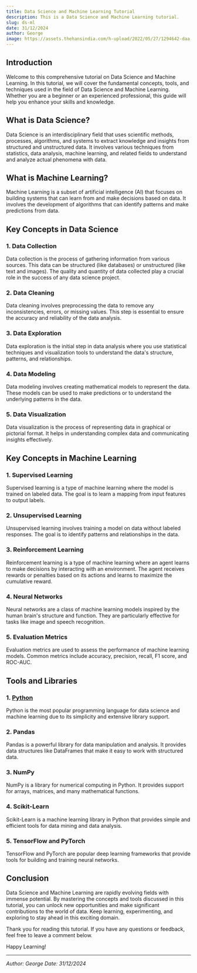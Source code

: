 ```yaml
---
title: Data Science and Machine Learning Tutorial 
description: This is a Data Science and Machine Learning tutorial.
slug: ds-ml
date: 31/12/2024
author: George
image: https://assets.thehansindia.com/h-upload/2022/05/27/1294642-daa.webp
---
```


## Introduction

Welcome to this comprehensive tutorial on Data Science and Machine Learning. In this tutorial, we will cover the fundamental concepts, tools, and techniques used in the field of Data Science and Machine Learning. Whether you are a beginner or an experienced professional, this guide will help you enhance your skills and knowledge.

## What is Data Science?

Data Science is an interdisciplinary field that uses scientific methods, processes, algorithms, and systems to extract knowledge and insights from structured and unstructured data. It involves various techniques from statistics, data analysis, machine learning, and related fields to understand and analyze actual phenomena with data.

## What is Machine Learning?

Machine Learning is a subset of artificial intelligence (AI) that focuses on building systems that can learn from and make decisions based on data. It involves the development of algorithms that can identify patterns and make predictions from data.

## Key Concepts in Data Science

### 1. Data Collection

Data collection is the process of gathering information from various sources. This data can be structured (like databases) or unstructured (like text and images). The quality and quantity of data collected play a crucial role in the success of any data science project.

### 2. Data Cleaning

Data cleaning involves preprocessing the data to remove any inconsistencies, errors, or missing values. This step is essential to ensure the accuracy and reliability of the data analysis.

### 3. Data Exploration

Data exploration is the initial step in data analysis where you use statistical techniques and visualization tools to understand the data's structure, patterns, and relationships.

### 4. Data Modeling

Data modeling involves creating mathematical models to represent the data. These models can be used to make predictions or to understand the underlying patterns in the data.

### 5. Data Visualization

Data visualization is the process of representing data in graphical or pictorial format. It helps in understanding complex data and communicating insights effectively.

## Key Concepts in Machine Learning

### 1. Supervised Learning

Supervised learning is a type of machine learning where the model is trained on labeled data. The goal is to learn a mapping from input features to output labels.

### 2. Unsupervised Learning

Unsupervised learning involves training a model on data without labeled responses. The goal is to identify patterns and relationships in the data.

### 3. Reinforcement Learning

Reinforcement learning is a type of machine learning where an agent learns to make decisions by interacting with an environment. The agent receives rewards or penalties based on its actions and learns to maximize the cumulative reward.

### 4. Neural Networks

Neural networks are a class of machine learning models inspired by the human brain's structure and function. They are particularly effective for tasks like image and speech recognition.

### 5. Evaluation Metrics

Evaluation metrics are used to assess the performance of machine learning models. Common metrics include accuracy, precision, recall, F1 score, and ROC-AUC.

## Tools and Libraries

### 1. [Python](https://www.python.org/downloads/)

Python is the most popular programming language for data science and machine learning due to its simplicity and extensive library support.

### 2. Pandas

Pandas is a powerful library for data manipulation and analysis. It provides data structures like DataFrames that make it easy to work with structured data.

### 3. NumPy

NumPy is a library for numerical computing in Python. It provides support for arrays, matrices, and many mathematical functions.

### 4. Scikit-Learn

Scikit-Learn is a machine learning library in Python that provides simple and efficient tools for data mining and data analysis.

### 5. TensorFlow and PyTorch

TensorFlow and PyTorch are popular deep learning frameworks that provide tools for building and training neural networks.

## Conclusion

Data Science and Machine Learning are rapidly evolving fields with immense potential. By mastering the concepts and tools discussed in this tutorial, you can unlock new opportunities and make significant contributions to the world of data. Keep learning, experimenting, and exploring to stay ahead in this exciting domain.

Thank you for reading this tutorial. If you have any questions or feedback, feel free to leave a comment below.

Happy Learning!

---

*Author: George*
*Date: 31/12/2024*